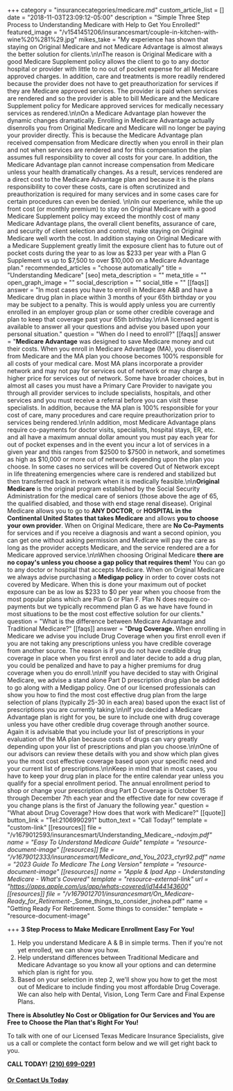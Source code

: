 +++
category = "insurancecategories/medicare.md"
custom_article_list = []
date = "2018-11-03T23:09:12-05:00"
description = "Simple Three Step Process to Understanding Medicare with Help to Get You Enrolled!"
featured_image = "/v1541451206/insurancesmart/couple-in-kitchen-with-wine%20%281%29.jpg"
mikes_take = "My experience has shown that staying on Original Medicare and not Medicare Advantage is almost always the better solution for clients.\n\nThe reason is Original Medicare with a good Medicare Supplement policy allows the client to go to any doctor hospital or provider with little to no out of pocket expense for all Medicare approved charges.  In addition, care and treatments is more readily rendered because the provider does not have to get preauthorization for services if they are Medicare approved services.  The provider is paid when services are rendered and so the provider is able to bill Medicare and the Medicare Supplement policy for Medicare approved services for medically necessary services as rendered.\n\nOn a Medicare Advantage plan however the dynamic changes dramatically.  Enrolling in Medicare Advantage actually disenrolls you from Original Medicare and Medicare will no longer be paying your provider directly.  This is because the Medicare Advantage plan received compensation from Medicare directly when you enroll in their plan and not when services are rendered and for this compensation the plan assumes full responsibility to cover all costs for your care.  In addition, the Medicare Advantage plan cannot increase compensation from Medicare unless your health dramatically changes.  As a result, services rendered are a direct cost to the Medicare Advantage plan and because it is the plans responsibility to cover these costs, care is often scrutinized and preauthorization is required for many services and in some cases care for certain procedures can even be denied. \n\nIn our experience, while the up front cost (or monthly premium) to stay on Original Medicare with a good Medicare Supplement policy may exceed the monthly cost of many Medicare Advantage plans, the overall client benefits, assurance of care, and security of client selection and control, make staying on Original Medicare well worth the cost.  In addition staying on Original Medicare with a Medicare Supplement greatly limit the exposure client has to future out of pocket costs during the year to as low as $233 per year with a Plan G Supplement vs up to $7,500 to over $10,000 on a Medicare Advantage plan."
recommended_articles = "choose automatically"
title = "Understanding Medicare"
[seo]
meta_description = ""
meta_title = ""
open_graph_image = ""
social_description = ""
social_title = ""
[[faqs]]
answer = "In most cases you have to enroll in Medicare A&B and have a Medicare drug plan in place within 3 months of your 65th birthday or you may be subject to a penalty. This is would apply unless you are currently enrolled in an employer group plan or some other credible coverage and plan to keep that coverage past your 65th birthday.\n\nA licensed agent is available to answer all your questions and advise you based upon your personal situation."
question = "When do I need to enroll?"
[[faqs]]
answer = "**Medicare Advantage** was designed to save Medicare money and cut their costs.  When you enroll in Medicare Advantage (MA), you disenroll from Medicare and the MA plan you choose becomes 100% responsible for all costs of your medical care.  Most MA plans incorporate a provider network and may not pay for services out of network or may charge a higher price for services out of network.  Some have broader choices, but in almost all cases you must have a Primary Care Provider to navigate you through all provider services to include specialists, hospitals, and other services and you must receive a referral before you can visit these specialists.  In addition, because the MA plan is 100% responsible for your cost of care, many procedures and care require preauthorization prior to services being rendered.\n\nIn addition, most Medicare Advantage plans require co-payments for doctor visits, specialists, hospital stays, ER, etc. and all have a maximum annual dollar amount you must pay each year for out of pocket expenses and in the event you incur a lot of services in a given year and this ranges from $2500 to $7500 in network, and sometimes as high as $10,000 or more out of network depending upon the plan you choose.  In some cases no services will be covered Out of Network except in life threatening emergencies where care is rendered and stabilized but then transferred back in network when it is medically feasible.\n\n**Original Medicare** is the original program established by the Social Security Administration for the medical care of seniors (those above the age of 65, the qualified disabled, and those with end stage renal disease). Original Medicare allows you to go to **ANY DOCTOR**, or **HOSPITAL in the Continental United States that takes Medicare** and allows **you to choose your own provider**.  When on Original Medicare, there are **No Co-Payments** for services and if you receive a diagnosis and want a second opinion, you can get one without asking permission and Medicare will pay the care as long as the provider accepts Medicare, and the service rendered are a for Medicare approved service.\n\nWhen choosing Original Medicare **there are no copay's unless you choose a gap policy that requires them!**  You can go to any doctor or hospital that accepts Medicare.  When on Original Medicare we always advise purchasing a **Medigap policy** in order to cover costs not covered by Medicare. When this is done your maximum out of pocket exposure can be as low as $233 to $0 per year when you choose from the most popular plans which are Plan G or Plan F.  Plan N does require co-payments but we typically recommend plan G as we have have found in most situations to be the most cost effective solution for our clients."
question = "What is the difference between Medicare Advantage and Traditional Medicare?"
[[faqs]]
answer = "**Drug Coverage.** When enrolling in Medicare we advise you include Drug Coverage when you first enroll even if you are not taking any prescriptions unless you have credible coverage from another source. The reason is if you do not have credible drug coverage in place when you first enroll and later decide to add a drug plan, you could be penalized and have to pay a higher premiums for drug coverage when you do enroll.\n\nIf you have decided to stay with Original Medicare, we advise a stand alone Part D prescription drug plan be added to go along with a Medigap policy. One of our licensed professionals can show you how to find the most cost effective drug plan from the large selection of plans (typically 25-30 in each area) based upon the exact list of prescriptions you are currently taking.\n\nIf you decided a Medicare Advantage plan is right for you, be sure to include one with drug coverage unless you have other credible drug coverage through another source.  Again it is advisable that you include your list of prescriptions in your evaluation of the MA plan because costs of drugs can vary greatly depending upon your list of prescriptions and plan you choose.\n\nOne of our advisors can review these details with you and show which plan gives you the most cost effective coverage based upon your specific need and your current list of prescriptions.\n\nKeep in mind that in most cases, you have to keep your drug plan in place for the entire calendar year unless you qualify for a special enrollment period. The annual enrollment period to shop or change your prescription drug Part D Coverage is October 15 through December 7th each year and the effective date for new coverage if you change plans is the first of January the following year."
question = "What about Drug Coverage? How does that work with Medicare?"
[[quote]]
button_link = "Tel:2106990291"
button_text = "Call Today!"
template = "custom-link"
[[resources]]
file = "/v1679012593/insurancesmart/Understanding_Medicare_-_ndovjm.pdf"
name = "Easy To Understand Medicare Guide"
template = "resource-document-image"
[[resources]]
file = "/v1679012333/insurancesmart/Medicare_and_You_2023_ctyr92.pdf"
name = "2023 Guide To Medicare The Long Version"
template = "resource-document-image"
[[resources]]
name = "Apple & Ipad App - Understanding Medicare - What's Covered"
template = "resource-external-link"
url = "https://apps.apple.com/us/app/whats-covered/id1444143600"
[[resources]]
file = "/v1679012701/insurancesmart/On_Medicare_-_Ready_for_Retirement_-_Some_things_to_consider_jnohea.pdf"
name = "Getting Ready For Retirement.  Some things to consider."
template = "resource-document-image"

+++
**3 Step Process to Make Medicare Enrollment Easy For You!**

1. Help you understand Medicare A & B in simple terms. Then if you're not yet enrolled, we can show you how.
2. Help understand differences between Traditional Medicare and Medicare Advantage so you know all your options and can determine which plan is right for you.
3. Based on your selection in step 2, we'll show you how to get the most out of Medicare to include finding you most affordable Drug Coverage. We can also help with Dental, Vision, Long Term Care and Final Expense Plans.

**There is Absolutley No Cost or Obligation for Our Services and You are Free to Choose the Plan that's Right For You!**

To talk with one of our Licensed Texas Medicare Insurance Specialists, give us a call or complete the contact form below and we will get right back to you.

**CALL TODAY!**  [**(210) 699-0291**](tel:2106990281)

#### [**Or Contact Us Today**](/contact)
